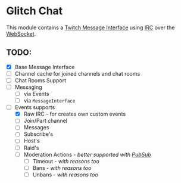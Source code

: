 # Glitch Chat

This module contains a [Twitch Message Interface](https://dev.twitch.tv/docs/irc/guide/) using [IRC](https://en.wikipedia.org/wiki/Internet_Relay_Chat) over the [WebSocket](https://en.wikipedia.org/wiki/WebSocket).

## TODO:

* [x] Base Message Interface
* [ ] Channel cache for joined channels and chat rooms
* [ ] Chat Rooms Support
* [ ] Messaging
  * [ ] via Events
  * [ ] via `MessageInterface`
* [ ] Events supports
  * [x] Raw IRC - for creates own custom events
  * [ ] Join/Part channel
  * [ ] Messages
  * [ ] Subscribe's
  * [ ] Host's
  * [ ] Raid's
  * [ ] Moderation Actions - *better supported with [PubSub](../pubsub)*
    * [ ] Timeout - *with reasons too*
    * [ ] Bans - *with reasons too*
    * [ ] Unbans - *with reasons too*
